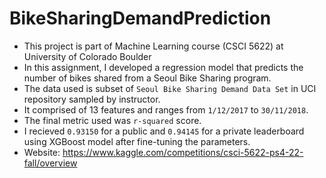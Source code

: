 # BikeSharingDemandPrediction
- This project is part of Machine Learning course (CSCI 5622) at University of Colorado Boulder
- In this assignment, I developed a regression model that predicts the number of bikes shared from a Seoul Bike Sharing program.
- The data used is subset of `Seoul Bike Sharing Demand Data Set` in UCI repository sampled by instructor.
- It comprised of 13 features and ranges from `1/12/2017` to `30/11/2018`.
- The final metric used was `r-squared` score.
- I recieved `0.93150` for a public and `0.94145` for a private leaderboard using XGBoost model after fine-tuning the parameters.
- Website: https://www.kaggle.com/competitions/csci-5622-ps4-22-fall/overview